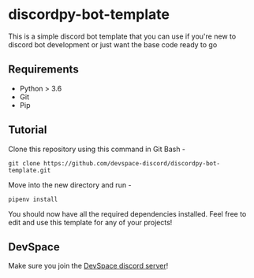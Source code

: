 # discordpy-bot-template
This is a simple discord bot template that you can use if you're new to discord bot development or just want the base code ready to go

## Requirements
- Python > 3.6
- Git
- Pip

## Tutorial

Clone this repository using this command in Git Bash -
```
git clone https://github.com/devspace-discord/discordpy-bot-template.git
```

Move into the new directory and run -
```
pipenv install
```

You should now have all the required dependencies installed. 
Feel free to edit and use this template for any of your projects!

## DevSpace
Make sure you join the [DevSpace discord server](https://discord.gg/eaY5aS5)!
